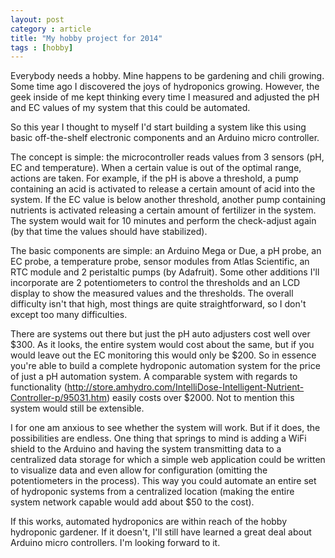 ```yaml
---                                                                                                                                                                                           
layout: post                                                                                                                                                                                  
category : article                                                                                                                                                                      
title: "My hobby project for 2014"                                                                                                                                          
tags : [hobby]                                                                                                                                                                               
---                                                                                                                                                                                           
```

                                                                                                                                                                                              
Everybody needs a hobby. Mine happens to be gardening and chili growing. Some time ago I discovered the joys of hydroponics growing. However, the geek inside of me kept thinking every time I measured and adjusted the pH and EC values of my system that this could be automated. 

So this year I thought to myself I'd start building a system like this using basic off-the-shelf electronic components and an Arduino micro controller.<!--more-->

The concept is simple: the microcontroller reads values from 3 sensors (pH, EC and temperature). When a certain value is out of the optimal range, actions are taken. For example, if the pH is above a threshold, a pump containing an acid is activated to release a certain amount of acid into the system. If the EC value is below another threshold, another pump containing nutrients is activated releasing a certain amount of fertilizer in the system. The system would wait for 10 minutes and perform the check-adjust again (by that time the values should have stabilized).

The basic components are simple: an Arduino Mega or Due, a pH probe, an EC probe, a temperature probe, sensor modules from Atlas Scientific, an RTC module and 2 peristaltic pumps (by Adafruit). Some other additions I'll incorporate are 2 potentiometers to control the thresholds and an LCD display to show the measured values and the thresholds.  The overall difficulty isn't that high, most things are quite straightforward, so I don't except too many difficulties. 

There are systems out there but just the pH auto adjusters cost well over $300. As it looks, the entire system would cost about the same, but if you would leave out the EC monitoring this would only be $200.  So in essence you're able to build a complete hydroponic automation system for the price of just a pH automation system. A comparable system with regards to functionality (http://store.amhydro.com/IntelliDose-Intelligent-Nutrient-Controller-p/95031.htm) easily costs over $2000. Not to mention this system would still be extensible.

I for one am anxious to see whether the system will work. But if it does, the possibilities are endless. One thing that springs to mind is adding a WiFi shield to the Arduino and having the system transmitting data to a centralized data storage for which a simple web application could be written to visualize data and even allow for configuration (omitting the potentiometers in the process). This way you could automate an entire set of hydroponic systems from a centralized location (making the entire system network capable would add about $50 to the cost). 

If this works, automated hydroponics are within reach of the hobby hydroponic gardener. If it doesn't, I'll still have learned a great deal about Arduino micro controllers. I'm looking forward to it.
